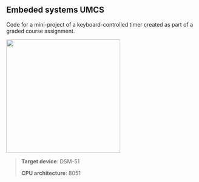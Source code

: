 ## Embeded systems UMCS

Code for a mini-project of a keyboard-controlled timer created as part of a graded course assignment.

<img width="300" src="https://github.com/user-attachments/assets/b704bedd-bb93-45ed-b4d7-04e687ba35b4" />

> **Target device**: DSM-51
> 
> **CPU architecture**: 8051
